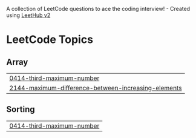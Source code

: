 A collection of LeetCode questions to ace the coding interview! - Created using [LeetHub v2](https://github.com/arunbhardwaj/LeetHub-2.0)
<!---LeetCode Topics Start-->
# LeetCode Topics
## Array
|  |
| ------- |
| [0414-third-maximum-number](https://github.com/shxblx/Leetcode-Solution/tree/master/0414-third-maximum-number) |
| [2144-maximum-difference-between-increasing-elements](https://github.com/shxblx/Leetcode-Solution/tree/master/2144-maximum-difference-between-increasing-elements) |
## Sorting
|  |
| ------- |
| [0414-third-maximum-number](https://github.com/shxblx/Leetcode-Solution/tree/master/0414-third-maximum-number) |
<!---LeetCode Topics End-->